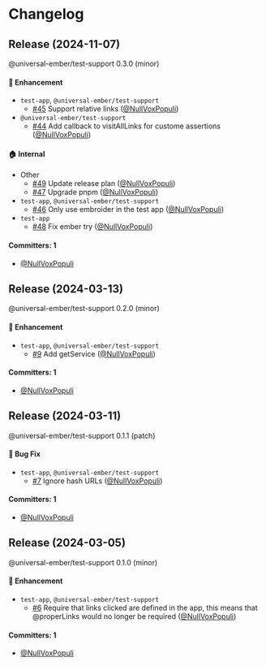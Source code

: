 # Changelog






## Release (2024-11-07)

@universal-ember/test-support 0.3.0 (minor)

#### :rocket: Enhancement
* `test-app`, `@universal-ember/test-support`
  * [#45](https://github.com/universal-ember/test-support/pull/45) Support relative links ([@NullVoxPopuli](https://github.com/NullVoxPopuli))
* `@universal-ember/test-support`
  * [#44](https://github.com/universal-ember/test-support/pull/44) Add callback to visitAllLinks for custome assertions ([@NullVoxPopuli](https://github.com/NullVoxPopuli))

#### :house: Internal
* Other
  * [#49](https://github.com/universal-ember/test-support/pull/49) Update release plan ([@NullVoxPopuli](https://github.com/NullVoxPopuli))
  * [#47](https://github.com/universal-ember/test-support/pull/47) Upgrade pnpm ([@NullVoxPopuli](https://github.com/NullVoxPopuli))
* `test-app`, `@universal-ember/test-support`
  * [#46](https://github.com/universal-ember/test-support/pull/46) Only use embroider in the test app ([@NullVoxPopuli](https://github.com/NullVoxPopuli))
* `test-app`
  * [#48](https://github.com/universal-ember/test-support/pull/48) Fix ember try ([@NullVoxPopuli](https://github.com/NullVoxPopuli))

#### Committers: 1
- [@NullVoxPopuli](https://github.com/NullVoxPopuli)

## Release (2024-03-13)

@universal-ember/test-support 0.2.0 (minor)

#### :rocket: Enhancement
* `test-app`, `@universal-ember/test-support`
  * [#9](https://github.com/universal-ember/test-support/pull/9) Add getService ([@NullVoxPopuli](https://github.com/NullVoxPopuli))

#### Committers: 1
- [@NullVoxPopuli](https://github.com/NullVoxPopuli)

## Release (2024-03-11)

@universal-ember/test-support 0.1.1 (patch)

#### :bug: Bug Fix
* `test-app`, `@universal-ember/test-support`
  * [#7](https://github.com/universal-ember/test-support/pull/7) Ignore hash URLs ([@NullVoxPopuli](https://github.com/NullVoxPopuli))

#### Committers: 1
- [@NullVoxPopuli](https://github.com/NullVoxPopuli)

## Release (2024-03-05)

@universal-ember/test-support 0.1.0 (minor)

#### :rocket: Enhancement
* `test-app`, `@universal-ember/test-support`
  * [#6](https://github.com/universal-ember/test-support/pull/6) Require that links clicked are defined in the app, this means that @properLinks would no longer be required ([@NullVoxPopuli](https://github.com/NullVoxPopuli))

#### Committers: 1
- [@NullVoxPopuli](https://github.com/NullVoxPopuli)
